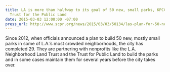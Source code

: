 ```yaml
---
title: LA is more than halfway to its goal of 50 new, small parks, KPCC featuring
  Trust for the Public Land
date: 2015-03-03 12:00:00 -07:00
press_url: http://www.scpr.org/news/2015/03/03/50134/las-plan-for-50-new-parks-is-more-than-halfway-the/
---
```


Since 2012, when officials announced a plan to build 50 new, mostly small parks in some of L.A.’s most crowded neighborhoods, the city has completed 29. They are partnering with nonprofits like the L.A. Neighborhood Land Trust and the Trust for Public Land to build the parks and in some cases maintain them for several years before the city takes over.
